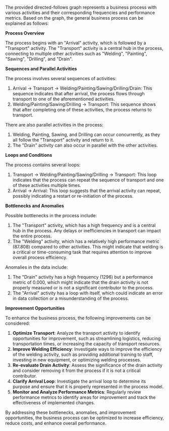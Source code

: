 The provided directed-follows graph represents a business process with various activities and their corresponding frequencies and performance metrics. Based on the graph, the general business process can be explained as follows:

**Process Overview**

The process begins with an "Arrival" activity, which is followed by a "Transport" activity. The "Transport" activity is a central hub in the process, connecting to multiple other activities such as "Welding", "Painting", "Sawing", "Drilling", and "Drain".

**Sequences and Parallel Activities**

The process involves several sequences of activities:

1. Arrival -> Transport -> Welding/Painting/Sawing/Drilling/Drain: This sequence indicates that after arrival, the process flows through transport to one of the aforementioned activities.
2. Welding/Painting/Sawing/Drilling -> Transport: This sequence shows that after completing one of these activities, the process returns to transport.

There are also parallel activities in the process:

1. Welding, Painting, Sawing, and Drilling can occur concurrently, as they all follow the "Transport" activity and return to it.
2. The "Drain" activity can also occur in parallel with the other activities.

**Loops and Conditions**

The process contains several loops:

1. Transport -> Welding/Painting/Sawing/Drilling -> Transport: This loop indicates that the process can repeat the sequence of transport and one of these activities multiple times.
2. Arrival -> Arrival: This loop suggests that the arrival activity can repeat, possibly indicating a restart or re-initiation of the process.

**Bottlenecks and Anomalies**

Possible bottlenecks in the process include:

1. The "Transport" activity, which has a high frequency and is a central hub in the process. Any delays or inefficiencies in transport can impact the entire process.
2. The "Welding" activity, which has a relatively high performance metric (87.808) compared to other activities. This might indicate that welding is a critical or time-consuming task that requires attention to improve overall process efficiency.

Anomalies in the data include:

1. The "Drain" activity has a high frequency (1296) but a performance metric of 0.000, which might indicate that the drain activity is not properly measured or is not a significant contributor to the process.
2. The "Arrival" activity has a loop with itself, which could indicate an error in data collection or a misunderstanding of the process.

**Improvement Opportunities**

To enhance the business process, the following improvements can be considered:

1. **Optimize Transport**: Analyze the transport activity to identify opportunities for improvement, such as streamlining logistics, reducing transportation times, or increasing the capacity of transport resources.
2. **Improve Welding Efficiency**: Investigate ways to improve the efficiency of the welding activity, such as providing additional training to staff, investing in new equipment, or optimizing welding processes.
3. **Re-evaluate Drain Activity**: Assess the significance of the drain activity and consider removing it from the process if it is not a critical contributor.
4. **Clarify Arrival Loop**: Investigate the arrival loop to determine its purpose and ensure that it is properly represented in the process model.
5. **Monitor and Analyze Performance Metrics**: Regularly review performance metrics to identify areas for improvement and track the effectiveness of implemented changes.

By addressing these bottlenecks, anomalies, and improvement opportunities, the business process can be optimized to increase efficiency, reduce costs, and enhance overall performance.